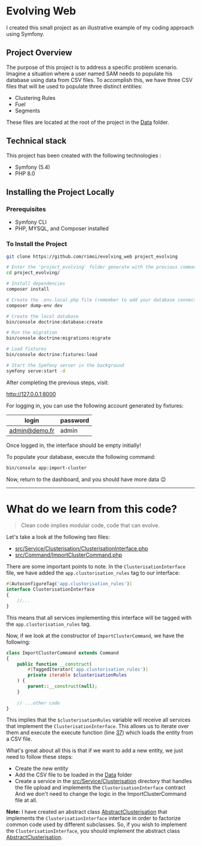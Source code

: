 # Evolving Web

I created this small project as an illustrative example of my coding approach using Symfony.

## Project Overview
The purpose of this project is to address a specific problem scenario. Imagine a situation where a user named SAM needs to populate his database using data from CSV files. To accomplish this, we have three CSV files that will be used to populate three distinct entities:

- Clustering Rules
- Fuel
- Segments

These files are located at the root of the project in the [Data](https://github.com/rimoi/evolving_web/tree/master/Data) folder.

## Technical stack
This project has been created with the following technologies :
  - Symfony (5.4)
  - PHP 8.0

## Installing the Project Locally
### Prerequisites
- Symfony CLI
- PHP, MYSQL, and Composer installed

### To Install the Project
```bash
git clone https://github.com/rimoi/evolving_web project_evolving
```

```bash
# Enter the 'project_evolving' folder generate with the previous command
cd project_evolving/ 

# Install dependencies
composer install 

# Create the .env.local.php file (remember to add your database connection credentials)
composer dump-env dev 

# Create the local database
bin/console doctrine:database:create

# Run the migration
bin/console doctrine:migrations:migrate

# Load fixtures
bin/console doctrine:fixtures:load

# Start the Symfony server in the background
symfony serve:start -d
```

After completing the previous steps, visit:

http://127.0.0.1:8000

For logging in, you can use the following account generated by fixtures:


| login          | password |
|----------------|----------|
| admin@demo.fr  | admin    |


Once logged in, the interface should be empty initially!

To populate your database, execute the following command:

```bash
bin/console app:import-cluster
```

Now, return to the dashboard, and you should have more data 😉

---

# What do we learn from this code?
> Clean code implies modular code, code that can evolve.

Let's take a look at the following two files:  
- [src/Service/Clusterisation/ClusterisationInterface.php](https://github.com/rimoi/evolving_web/blob/master/src/Service/Clusterisation/ClusterisationInterface.php)
- [src/Command/ImportClusterCommand.php](https://github.com/rimoi/evolving_web/blob/master/src/Command/ImportClusterCommand.php)

There are some important points to note. In the `ClusterisationInterface` file, we have added the `app.clustorisation_rules` tag to our interface:

```PHP
#[AutoconfigureTag('app.clustorisation_rules')]
interface ClusterisationInterface
{
    //...
}
```
This means that all services implementing this interface will be tagged with the `app.clustorisation_rules` tag.

Now, if we look at the constructor of `ImportClusterCommand`, we have the following:
```PHP
class ImportClusterCommand extends Command
{
    public function __construct(
        #[TaggedIterator('app.clustorisation_rules')]
        private iterable $clusterisationRules
    ) {
        parent::__construct(null);
    }
    
    // ...other code
}
```
This implies that the `$clusterisationRules` variable will receive all services that implement the `ClusterisationInterface`. This allows us to iterate over them and execute the execute function (line [37](https://github.com/rimoi/evolving_web/blob/master/src/Command/ImportClusterCommand.php#L37C38-L37C45))
which loads the entity from a CSV file.

What's great about all this is that if we want to add a new entity, we just need to follow these steps:

- Create the new entity
- Add the CSV file to be loaded in the [Data](https://github.com/rimoi/evolving_web/tree/master/Data) folder
- Create a service in the [src/Service/Clusterisation](https://github.com/rimoi/evolving_web/tree/master/src/Service/Clusterisation) directory that handles the file upload and implements the `ClusterisationInterface` contract
  And we don't need to change the logic in the ImportClusterCommand file at all.

**Note:** I have created an abstract class [AbstractClusterisation](https://github.com/rimoi/evolving_web/blob/master/src/Service/Clusterisation/AbstractClusterisation.php) that implements the  `ClusterisationInterface`
interface in order to factorize common code used by different subclasses. So, if you wish to implement the `ClusterisationInterface`, you should implement the abstract class [AbstractClusterisation](https://github.com/rimoi/evolving_web/blob/master/src/Service/Clusterisation/AbstractClusterisation.php).
